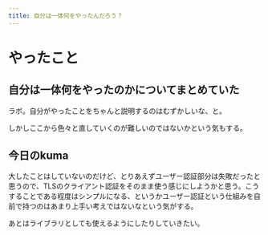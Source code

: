 ```yaml
---
title: 自分は一体何をやったんだろう？
---
```


# やったこと

## 自分は一体何をやったのかについてまとめていた

ラボ。自分がやったことをちゃんと説明するのはむずかしいな、と。

しかしここから色々と直していくのが難しいのではないかという気もする。

## 今日のkuma

大したことはしていないのだけど、とりあえずユーザー認証部分は失敗だったと思うので、TLSのクライアント認証をそのまま使う感じにしようかと思う。こうすることである程度はシンプルになる、というかユーザー認証という仕組みを自前で持つのはあまり上手い考えではないなという気がする。

あとはライブラリとしても使えるようにしたりしていきたい。
